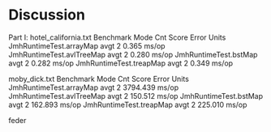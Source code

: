 # Discussion
Part I:
hotel_california.txt
Benchmark                  Mode  Cnt  Score   Error  Units
JmhRuntimeTest.arrayMap    avgt    2  0.365          ms/op
JmhRuntimeTest.avlTreeMap  avgt    2  0.280          ms/op
JmhRuntimeTest.bstMap      avgt    2  0.282          ms/op
JmhRuntimeTest.treapMap    avgt    2  0.349          ms/op

moby_dick.txt
Benchmark                  Mode  Cnt     Score   Error  Units
JmhRuntimeTest.arrayMap    avgt    2  3794.439          ms/op
JmhRuntimeTest.avlTreeMap  avgt    2   150.512          ms/op
JmhRuntimeTest.bstMap      avgt    2   162.893          ms/op
JmhRuntimeTest.treapMap    avgt    2   225.010          ms/op

feder
